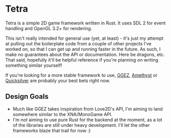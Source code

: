 # Tetra

Tetra is a simple 2D game framework written in Rust. It uses SDL 2 for event handling and OpenGL 3.2+ for rendering.

This isn't really intended for general use (yet, at least) - it's just my attempt at pulling out the boilerplate code from a couple of other projects I've worked on, so that I can get up and running faster in the future. As such, I make no guarantees about the API or documentation. Here be dragons, etc. That said, hopefully it'll be helpful reference if you're planning on writing something similar yourself!

If you're looking for a more stable framework to use, [GGEZ](https://github.com/ggez/ggez/), [Amethyst](https://www.amethyst.rs) or [Quicksilver](https://github.com/ryanisaacg/quicksilver/) are probably your best bets right now.

## Design Goals

* Much like GGEZ takes inspiration from Love2D's API, I'm aiming to land somewhere similar to the XNA/MonoGame API.
* I'm *not* aiming to use pure Rust for the backend at the moment, as a lot of the libraries are still under heavy development. I'll let the other frameworks blaze that trail for now :)
